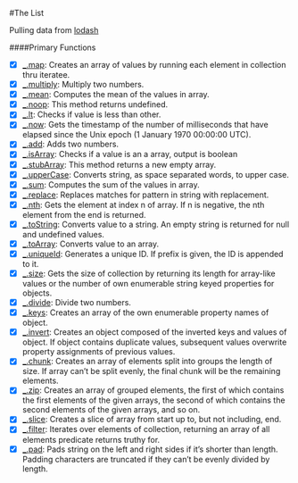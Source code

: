 #The List

Pulling data from [lodash](https://lodash.com/)

####Primary Functions
- [X] [_.map](https://lodash.com/docs#map): Creates an array of values by running each element in collection thru iteratee.
- [X] [_.multiply](https://lodash.com/docs#multiply): Multiply two numbers.
- [X] [_.mean](https://lodash.com/docs#mean): Computes the mean of the values in array.
- [X] [_.noop](https://lodash.com/docs#noop): This method returns undefined.
- [X] [_.lt](https://lodash.com/docs#lt): Checks if value is less than other.
- [X] [_.now](https://lodash.com/docs#now): Gets the timestamp of the number of milliseconds that have elapsed since the Unix epoch (1 January 1970 00:00:00 UTC).
- [X] [_.add](https://lodash.com/docs#add): Adds two numbers.
- [X] [_.isArray](https://lodash.com/docs#isArray): Checks if a value is an a array, output is boolean
- [X] [_.stubArray](https://lodash.com/docs#stubArray): This method returns a new empty array.
- [X] [_.upperCase](https://lodash.com/docs#upperCase): Converts string, as space separated words, to upper case.
- [X] [_.sum](https://lodash.com/docs#sum): Computes the sum of the values in array.
- [X] [_.replace](https://lodash.com/docs#replace): Replaces matches for pattern in string with replacement.
- [X] [_.nth](https://lodash.com/docs#nth): Gets the element at index n of array. If n is negative, the nth element from the end is returned.
- [X] [_.toString](https://lodash.com/docs#toString): Converts value to a string. An empty string is returned for null and undefined values.
- [X] [_.toArray](https://lodash.com/docs#toArray): Converts value to an array.
- [X] [_.uniqueId](https://lodash.com/docs#uniqueId): Generates a unique ID. If prefix is given, the ID is appended to it.
- [X] [_.size](https://lodash.com/docs#size): Gets the size of collection by returning its length for array-like values or the number of own enumerable string keyed properties for objects.
- [X] [_.divide](https://lodash.com/docs#divide): Divide two numbers.
- [X] [_.keys](https://lodash.com/docs#keys): Creates an array of the own enumerable property names of object.
- [X] [_.invert](https://lodash.com/docs#invert): Creates an object composed of the inverted keys and values of object. If object contains duplicate values, subsequent values overwrite property assignments of previous values.
- [X] [_.chunk](https://lodash.com/docs#chunk): Creates an array of elements split into groups the length of size. If array can’t be split evenly, the final chunk will be the remaining elements.
- [X] [_.zip](https://lodash.com/docs#zip): Creates an array of grouped elements, the first of which contains the first elements of the given arrays, the second of which contains the second elements of the given arrays, and so on.
- [X] [_.slice](https://lodash.com/docs#slice): Creates a slice of array from start up to, but not including, end.
- [X] [_.filter](https://lodash.com/docs#filter): Iterates over elements of collection, returning an array of all elements predicate returns truthy for.
- [X] [_.pad](https://lodash.com/docs#pad): Pads string on the left and right sides if it’s shorter than length. Padding characters are truncated if they can’t be evenly divided by length.
